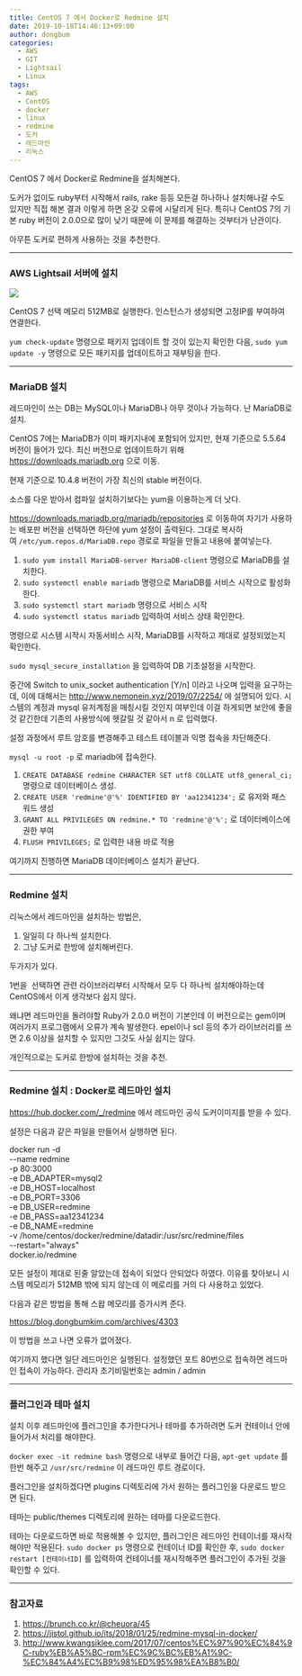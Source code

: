 ```yaml
---
title: CentOS 7 에서 Docker로 Redmine 설치
date: 2019-10-18T14:46:13+09:00
author: dongbum
categories:
  - AWS
  - GIT
  - Lightsail
  - Linux
tags:
  - AWS
  - CentOS
  - docker
  - linux
  - redmine
  - 도커
  - 레드마인
  - 리눅스
---
```

CentOS 7 에서 Docker로 Redmine을 설치해본다.

도커가 없이도 ruby부터 시작해서 rails, rake 등등 모든걸 하나하나 설치해나갈 수도 있지만 직접 해본 결과 이렇게 하면 온갖 오류에 시달리게 된다. 특히나 CentOS 7의 기본 ruby 버전이 2.0.0으로 많이 낮기 때문에 이 문제를 해결하는 것부터가 난관이다.

아무튼 도커로 편하게 사용하는 것을 추천한다.

---

### AWS Lightsail 서버에 설치

![](https://blog.dongbumkim.com/wp-content/uploads/2019/10/K-012.png)

CentOS 7 선택 메모리 512MB로 실행한다.
인스턴스가 생성되면 고정IP를 부여하여 연결한다.

`yum check-update` 명령으로 패키지 업데이트 할 것이 있는지 확인한 다음, `sudo yum update -y` 명령으로 모든 패키지를 업데이트하고 재부팅을 한다.

---

### MariaDB 설치

레드마인이 쓰는 DB는 MySQL이나 MariaDB나 아무 것이나 가능하다. 난 MariaDB로 설치.

CentOS 7에는 MariaDB가 이미 패키지내에 포함되어 있지만, 현재 기준으로 5.5.64 버전이 들어가 있다. 최신 버전으로 업데이트하기 위해 <https://downloads.mariadb.org> 으로 이동.

현재 기준으로 10.4.8 버전이 가장 최신의 stable 버전이다.

소스를 다운 받아서 컴파일 설치하기보다는 yum을 이용하는게 더 낫다.

<https://downloads.mariadb.org/mariadb/repositories> 로 이동하여 자기가 사용하는 배포판 버전을 선택하면 하단에 yum 설정이 출력된다. 그대로 복사하여 `/etc/yum.repos.d/MariaDB.repo` 경로로 파일을 만들고 내용에 붙여넣는다.

  1. `sudo yum install MariaDB-server MariaDB-client` 명령으로 MariaDB를 설치한다.
  2. `sudo systemctl enable mariadb` 명령으로 MariaDB를 서비스 시작으로 활성화한다.
  3. `sudo systemctl start mariadb` 명령으로 서비스 시작
  4. `sudo systemctl status mariadb` 입력하여 서비스 상태 확인한다.

명령으로 시스템 시작시 자동서비스 시작, MariaDB를 시작하고 제대로 설정되었는지 확인한다.

`sudo mysql_secure_installation` 을 입력하여 DB 기초설정을 시작한다.

중간에 Switch to unix_socket authentication [Y/n] 이라고 나오며 입력을 요구하는데, 이에 대해서는 <http://www.nemonein.xyz/2019/07/2254/> 에 설명되어 있다. 시스템의 계정과 mysql 유저계정을 매칭시킬 것인지 여부인데 이걸 하게되면 보안에 좋을 것 같긴한데 기존의 사용방식에 헷갈릴 것 같아서 n 로 입력했다.

설정 과정에서 루트 암호를 변경해주고 테스트 테이블과 익명 접속을 차단해준다.

`mysql -u root -p` 로 mariadb에 접속한다.

  1. `CREATE DATABASE redmine CHARACTER SET utf8 COLLATE utf8_general_ci;` 명령으로 데이터베이스 생성.
  2. `CREATE USER 'redmine'@'%' IDENTIFIED BY 'aa12341234';` 로 유저와 패스워드 생성
  3. `GRANT ALL PRIVILEGES ON redmine.* TO 'redmine'@'%';` 로 데이터베이스에 권한 부여
  4. `FLUSH PRIVILEGES;` 로 입력한 내용 바로 적용

여기까지 진행하면 MariaDB 데이터베이스 설치가 끝난다.

---

### Redmine 설치

리눅스에서 레드마인을 설치하는 방법은,

  1. 일일히 다 하나씩 설치한다.
  2. 그냥 도커로 한방에 설치해버린다.

두가지가 있다.

1번을  선택하면 관련 라이브러리부터 시작해서 모두 다 하나씩 설치해야하는데 CentOS에서 이게 생각보다 쉽지 않다.

왜냐면 레드마인을 돌려야할 Ruby가 2.0.0 버전이 기본인데 이 버전으로는 gem이며 여러가지 프로그램에서 오류가 계속 발생한다. epel이나 scl 등의 추가 라이브러리를 쓰면 2.6 이상을 설치할 수 있지만 그것도 사실 쉽지는 않다.

개인적으로는 도커로 한방에 설치하는 것을 추천.

---

### Redmine 설치 : Docker로 레드마인 설치

<https://hub.docker.com/_/redmine> 에서 레드마인 공식 도커이미지를 받을 수 있다.

설정은 다음과 같은 파일을 만들어서 실행하면 된다.

docker run -d \
--name redmine \
-p 80:3000 \
-e DB_ADAPTER=mysql2 \
-e DB_HOST=localhost \
-e DB_PORT=3306 \
-e DB_USER=redmine \
-e DB_PASS=aa12341234 \
-e DB_NAME=redmine \
-v /home/centos/docker/redmine/datadir:/usr/src/redmine/files \
--restart="always" \
docker.io/redmine

모든 설정이 제대로 된줄 알았는데 접속이 되었다 안되었다 하였다. 이유를 찾아보니 시스템 메모리가 512MB 밖에 되지 않는데 이 메로리를 거의 다 사용하고 있었다.

다음과 같은 방법을 통해 스왑 메모리를 증가시켜 준다.

<https://blog.dongbumkim.com/archives/4303>

이 방법을 쓰고 나면 오류가 없어졌다.

여기까지 했다면 일단 레드마인은 실행된다. 설정했던 포트 80번으로 접속하면 레드마인 접속이 가능하다. 관리자 초기비밀번호는 admin / admin

---

### 플러그인과 테마 설치

설치 이후 레드마인에 플러그인을 추가한다거나 테마를 추가하려면 도커 컨테이너 안에 들어가서 처리를 해야한다.

`docker exec -it redmine bash` 명령으로 내부로 들어간 다음, `apt-get update` 를 한번 해주고 `/usr/src/redmine` 이 레드마인 루트 경로이다.

플러그인을 설치하겠다면 plugins 디렉토리에 가서 원하는 플러그인을 다운로드 받으면 된다.

테마는 public/themes 디렉토리에 원하는 테마를 다운로드한다.

테마는 다운로드하면 바로 적용해볼 수 있지만, 플러그인은 레드마인 컨테이너를 재시작해야만 적용된다. `sudo docker ps` 명령으로 컨테이너 ID를 확인한 후, `sudo docker restart [컨테이너ID]` 를 입력하여 컨테이너를 재시작해주면 플러그인이 추가된 것을 확인할 수 있다.

---

### 참고자료

  1. <https://brunch.co.kr/@cheuora/45>
  2. <https://jistol.github.io/its/2018/01/25/redmine-mysql-in-docker/>
  3. <http://www.kwangsiklee.com/2017/07/centos%EC%97%90%EC%84%9C-ruby%EB%A5%BC-rpm%EC%9C%BC%EB%A1%9C-%EC%84%A4%EC%B9%98%ED%95%98%EA%B8%B0/>
